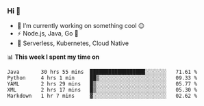 ### Hi 👋

<!--
**nodejh/nodejh** is a ✨ _special_ ✨ repository because its `README.md` (this file) appears on your GitHub profile.

Here are some ideas to get you started:

- 🔭 I’m currently working on ...
- 🌱 I’m currently learning ...
- 👯 I’m looking to collaborate on ...
- 🤔 I’m looking for help with ...
- 💬 Ask me about ...
- 📫 How to reach me: ...
- 😄 Pronouns: ...
- ⚡ Fun fact: ...
-->

- 🔭 I’m currently working on something cool :wink:
- ⚡ Node.js, Java, Go :thought_balloon:
- 🤖 Serverless, Kubernetes, Cloud Native

📊 **This week I spent my time on**

<!--START_SECTION:waka-->
```text
Java       30 hrs 55 mins  ██████████████████░░░░░░░   71.61 % 
Python     4 hrs 1 min     ██▒░░░░░░░░░░░░░░░░░░░░░░   09.33 % 
YAML       2 hrs 29 mins   █▒░░░░░░░░░░░░░░░░░░░░░░░   05.77 % 
XML        2 hrs 17 mins   █▒░░░░░░░░░░░░░░░░░░░░░░░   05.30 % 
Markdown   1 hr 7 mins     ▓░░░░░░░░░░░░░░░░░░░░░░░░   02.62 % 
```
<!--END_SECTION:waka-->


<!--
:traffic_light: **Visitors**

![visitors](https://visitor-badge.glitch.me/badge?page_id=nodejh.nodejh)
-->
